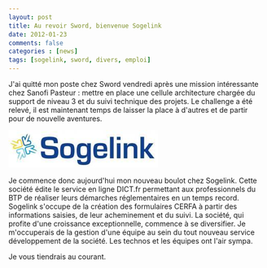 ```yaml
---
layout: post
title: Au revoir Sword, bienvenue Sogelink
date: 2012-01-23
comments: false
categories : [news]
tags: [sogelink, sword, divers, emploi]
---
```


J'ai quitté mon poste chez Sword vendredi après une mission intéressante chez Sanofi Pasteur : mettre en place une cellule architecture chargée du support de niveau 3 et du suivi technique des projets. Le challenge a été relevé, il est maintenant temps de laisser la place à d'autres et de partir pour de nouvelle aventures. 

![Sogelink](/images/sogelink.jpg "Sogelink, mon nouvel employeur")

Je commence donc aujourd'hui mon nouveau boulot chez Sogelink. Cette société édite le service en ligne DICT.fr permettant aux professionnels du BTP de réaliser leurs démarches réglementaires en un temps record. Sogelink s'occupe de la création des formulaires CERFA à partir des informations saisies, de leur acheminement et du suivi. La société, qui profite d'une croissance exceptionnelle, commence à se diversifier. Je m'occuperais de la gestion d'une équipe au sein du tout nouveau service développement de la société. Les technos et les équipes ont l'air sympa.

Je vous tiendrais au courant.